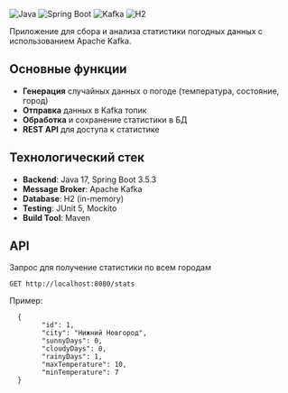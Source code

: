 ![Java](https://img.shields.io/badge/Java-17%2B-blue)
![Spring Boot](https://img.shields.io/badge/Spring_Boot-3.5.3-brightgreen)
![Kafka](https://img.shields.io/badge/Apache_Kafka-4.0.0-orange)
![H2](https://img.shields.io/badge/H2_Database-2.2.224-lightgrey)

Приложение для сбора и анализа статистики погодных данных с использованием Apache Kafka.

## Основные функции

- **Генерация** случайных данных о погоде (температура, состояние, город)
- **Отправка** данных в Kafka топик
- **Обработка** и сохранение статистики в БД
- **REST API** для доступа к статистике

## Технологический стек

- **Backend**: Java 17, Spring Boot 3.5.3
- **Message Broker**: Apache Kafka
- **Database**: H2 (in-memory)
- **Testing**: JUnit 5, Mockito
- **Build Tool**: Maven

## API
Запрос для получение статистики по всем городам
```
GET http://localhost:8080/stats
```

Пример:
```
  {
        "id": 1,
        "city": "Нижний Новгород",
        "sunnyDays": 0,
        "cloudyDays": 0,
        "rainyDays": 1,
        "maxTemperature": 10,
        "minTemperature": 7
  }
```


